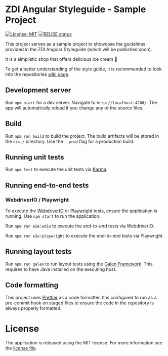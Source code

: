 # ZDI Angular Styleguide - Sample Project

[![License: MIT](https://img.shields.io/badge/License-MIT-yellow.svg)](https://opensource.org/licenses/MIT) 
[![REUSE status](https://api.reuse.software/badge/github.com/ZEISS/angular-styleguide)](https://api.reuse.software/info/github.com/ZEISS/angular-styleguide)

This project serves as a sample project to showcase the guidelines provided in the ZDI Angular Styleguide (which will be published soon).

It is a simplistic shop that offers delicious ice cream :icecream:

To get a better understanding of the style guide, it is recommended to look into the repositories [wiki page](https://github.com/ZEISS/angular-styleguide/wiki).

## Development server

Run `npm start` for a dev server. Navigate to `http://localhost:4200/`.
The app will automatically reload if you change any of the source files.

## Build

Run `npm run build` to build the project.
The build artifacts will be stored in the `dist/` directory.
Use the `--prod` flag for a production build.

## Running unit tests

Run `npm test` to execute the unit tests via [Karma](https://karma-runner.github.io).

## Running end-to-end tests

### WebdriverIO / Playwright

To execute the [WebdriverIO](https://webdriver.io/) or [Playwright](https://playwright.dev/) tests, ensure the application is running.
Use `npm start` to run the application.

Run `npm run e2e:wdio` to execute the end-to-end tests via WebdriverIO.

Run `npm run e2e:playwright` to execute the end-to-end tests via Playwright.

## Running layout tests

Run `npm run galen` to run layout tests using the [Galen Framework](http://galenframework.com/).
This requires to have Java installed on the executing host.

## Code formatting

This project uses [Prettier](https://prettier.io) as a code formatter.
It is configured to run as a pre-commit hook on staged files to ensure the code in the repository is always properly formatted.

# License

The application is released using the MIT license. For more information see the [license file](./LICENSE).
